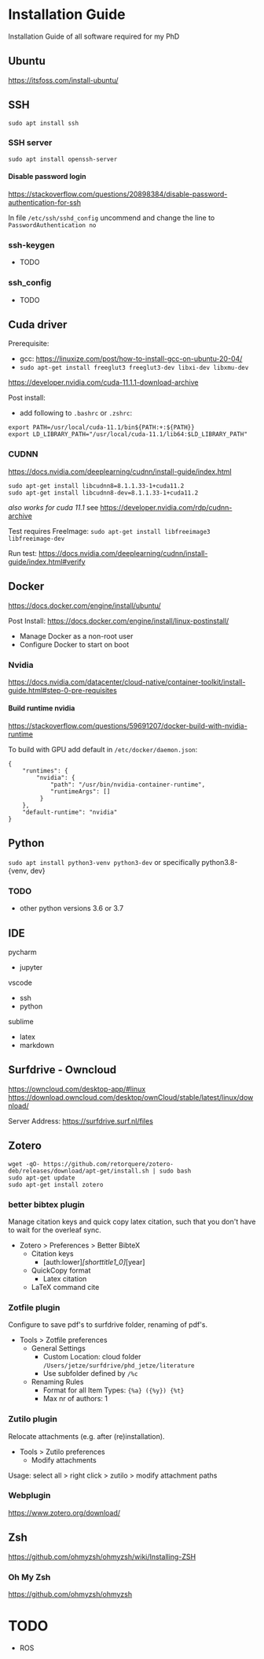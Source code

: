 # Installation Guide
Installation Guide of all software required for my PhD


## Ubuntu
https://itsfoss.com/install-ubuntu/

## SSH
`sudo apt install ssh`

### SSH server
`sudo apt install openssh-server`

#### Disable password login
https://stackoverflow.com/questions/20898384/disable-password-authentication-for-ssh

In file `/etc/ssh/sshd_config` uncommend and change the line to `PasswordAuthentication no`

### ssh-keygen
- TODO
### ssh_config
- TODO

## Cuda driver

Prerequisite:
- gcc: https://linuxize.com/post/how-to-install-gcc-on-ubuntu-20-04/
- `sudo apt-get install freeglut3 freeglut3-dev libxi-dev libxmu-dev`

https://developer.nvidia.com/cuda-11.1.1-download-archive

Post install:
- add following to `.bashrc` or `.zshrc`:
```
export PATH=/usr/local/cuda-11.1/bin${PATH:+:${PATH}}
export LD_LIBRARY_PATH="/usr/local/cuda-11.1/lib64:$LD_LIBRARY_PATH"
```


### CUDNN
https://docs.nvidia.com/deeplearning/cudnn/install-guide/index.html
```
sudo apt-get install libcudnn8=8.1.1.33-1+cuda11.2 
sudo apt-get install libcudnn8-dev=8.1.1.33-1+cuda11.2
```
*also works for cuda 11.1* see https://developer.nvidia.com/rdp/cudnn-archive

Test requires FreeImage: `sudo apt-get install libfreeimage3 libfreeimage-dev`

Run test: https://docs.nvidia.com/deeplearning/cudnn/install-guide/index.html#verify

## Docker
https://docs.docker.com/engine/install/ubuntu/

Post Install: https://docs.docker.com/engine/install/linux-postinstall/
- Manage Docker as a non-root user
- Configure Docker to start on boot


### Nvidia
https://docs.nvidia.com/datacenter/cloud-native/container-toolkit/install-guide.html#step-0-pre-requisites

#### Build runtime nvidia
https://stackoverflow.com/questions/59691207/docker-build-with-nvidia-runtime

To build with GPU add default in `/etc/docker/daemon.json`:
```
{
    "runtimes": {
        "nvidia": {
            "path": "/usr/bin/nvidia-container-runtime",
            "runtimeArgs": []
         } 
    },
    "default-runtime": "nvidia" 
}
```

## Python
`sudo apt install python3-venv python3-dev` 
or specifically python3.8-{venv, dev}

### TODO
- other python versions 3.6 or 3.7

## IDE
pycharm
- jupyter

vscode
- ssh
- python

sublime
- latex
- markdown


## Surfdrive - Owncloud
https://owncloud.com/desktop-app/#linux
https://download.owncloud.com/desktop/ownCloud/stable/latest/linux/download/

Server Address: https://surfdrive.surf.nl/files


## Zotero
```
wget -qO- https://github.com/retorquere/zotero-deb/releases/download/apt-get/install.sh | sudo bash
sudo apt-get update
sudo apt-get install zotero
```

### better bibtex plugin
Manage citation keys and quick copy latex citation, such that you don't have to wait for the overleaf sync. 

- Zotero > Preferences > Better BibteX
    - Citation keys
        - [auth:lower]_[shorttitle1_0]_[year]
    - QuickCopy format
        - Latex citation
    - LaTeX command cite


### Zotfile plugin
Configure to save pdf's to surfdrive folder, renaming of pdf's.

- Tools > Zotfile preferences
    - General Settings
        - Custom Location: cloud folder `/Users/jetze/surfdrive/phd_jetze/literature`
        - Use subfolder defined by `/%c`
    - Renaming Rules
        - Format for all Item Types: `{%a} ({%y}) {%t}`
        - Max nr of authors: 1

### Zutilo plugin
Relocate attachments (e.g. after (re)installation).

- Tools > Zutilo preferences
    - Modify attachments

Usage: select all > right click > zutilo > modify attachment paths


### Webplugin
https://www.zotero.org/download/

## Zsh
https://github.com/ohmyzsh/ohmyzsh/wiki/Installing-ZSH

### Oh My Zsh
https://github.com/ohmyzsh/ohmyzsh


# TODO
- ROS
